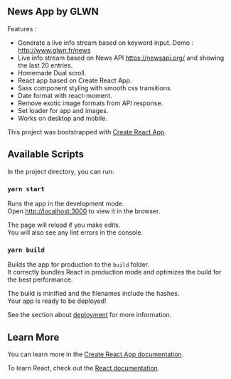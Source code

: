 ## News App by GLWN

Features :
- Generate a live info stream based on keyword input. Demo : http://www.glwn.fr/news
- Live info stream based on News API https://newsapi.org/ and showing the last 20 entries.
- Homemade Dual scroll.
- React app based on Create React App.
- Sass component styling with smooth css transitions.
- Date format with react-moment.
- Remove exotic image formats from API response.
- Set loader for app and images.
- Works on desktop and mobile.

This project was bootstrapped with [Create React App](https://github.com/facebook/create-react-app).

## Available Scripts

In the project directory, you can run:

### `yarn start`

Runs the app in the development mode.<br />
Open [http://localhost:3000](http://localhost:3000) to view it in the browser.

The page will reload if you make edits.<br />
You will also see any lint errors in the console.

### `yarn build`

Builds the app for production to the `build` folder.<br />
It correctly bundles React in production mode and optimizes the build for the best performance.

The build is minified and the filenames include the hashes.<br />
Your app is ready to be deployed!

See the section about [deployment](https://facebook.github.io/create-react-app/docs/deployment) for more information.

## Learn More

You can learn more in the [Create React App documentation](https://facebook.github.io/create-react-app/docs/getting-started).

To learn React, check out the [React documentation](https://reactjs.org/).
